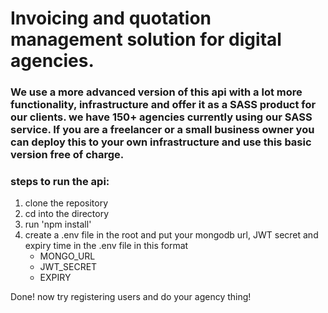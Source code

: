# Invoicing and quotation management solution for digital agencies.

### We use a more advanced version of this api with a lot more functionality, infrastructure and offer it as a SASS product for our clients. we have 150+ agencies currently using our SASS service. If you are a freelancer or a small business owner you can deploy this to your own infrastructure and use this basic version free of charge. 

### steps to run the api:

1. clone the repository
2. cd into the directory
3. run 'npm install'
4. create a .env file in the root and put your mongodb url, JWT secret and expiry time in the .env file in this format
   - MONGO_URL
   - JWT_SECRET
   - EXPIRY

Done! now try registering users and do your agency thing!
